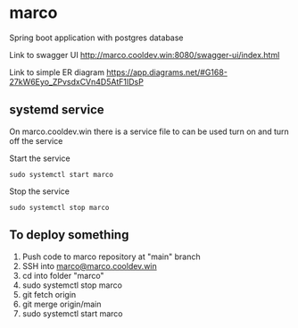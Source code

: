 # marco
Spring boot application with postgres database

Link to swagger UI
http://marco.cooldev.win:8080/swagger-ui/index.html

Link to simple ER diagram
https://app.diagrams.net/#G168-27kW6Eyo_ZPvsdxCVn4D5AtF1IDsP

## systemd service
On marco.cooldev.win there is a service file to can be used turn on and turn off the service

Start the service
```
sudo systemctl start marco
```

Stop the service
```
sudo systemctl stop marco
```

## To deploy something
1. Push code to marco repository at "main" branch
2. SSH into marco@marco.cooldev.win
3. cd into folder "marco"
4. sudo systemctl stop marco
5. git fetch origin
6. git merge origin/main
7. sudo systemctl start marco



